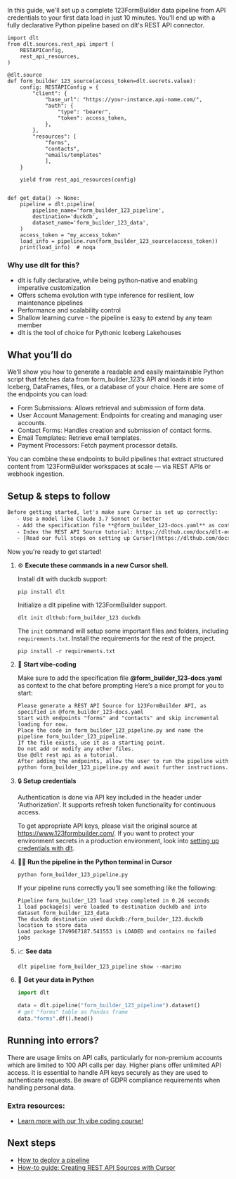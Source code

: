 In this guide, we'll set up a complete 123FormBuilder data pipeline from API credentials to your first data load in just 10 minutes. You'll end up with a fully declarative Python pipeline based on dlt's REST API connector.

```python-outcome
import dlt
from dlt.sources.rest_api import (
    RESTAPIConfig,
    rest_api_resources,
)

@dlt.source
def form_builder_123_source(access_token=dlt.secrets.value):
    config: RESTAPIConfig = {
        "client": {
            "base_url": "https://your-instance.api-name.com/",
            "auth": {
                "type": "bearer",
                "token": access_token,
            },
        },
        "resources": [
            "forms",
            "contacts",
            "emails/templates"
            ],
    }

    yield from rest_api_resources(config)


def get_data() -> None:
    pipeline = dlt.pipeline(
        pipeline_name='form_builder_123_pipeline',
        destination='duckdb',
        dataset_name='form_builder_123_data', 
    )
    access_token = "my_access_token"
    load_info = pipeline.run(form_builder_123_source(access_token))
    print(load_info)  # noqa
```

### Why use dlt for this?

- dlt is fully declarative, while being python-native and enabling imperative customization
- Offers schema evolution with type inference for resilient, low maintenance pipelines
- Performance and scalability control
- Shallow learning curve - the pipeline is easy to extend by any team member
- dlt is the tool of choice for Pythonic Iceberg Lakehouses

## What you’ll do

We’ll show you how to generate a readable and easily maintainable Python script that fetches data from form_builder_123’s API and loads it into Iceberg, DataFrames, files, or a database of your choice. Here are some of the endpoints you can load:

- Form Submissions: Allows retrieval and submission of form data. 
- User Account Management: Endpoints for creating and managing user accounts. 
- Contact Forms: Handles creation and submission of contact forms. 
- Email Templates: Retrieve email templates. 
- Payment Processors: Fetch payment processor details.

You can combine these endpoints to build pipelines that extract structured content from 123FormBuilder workspaces at scale — via REST APIs or webhook ingestion.

## Setup & steps to follow

```default
Before getting started, let's make sure Cursor is set up correctly:
   - Use a model like Claude 3.7 Sonnet or better
   - Add the specification file **@form_builder_123-docs.yaml** as context
   - Index the REST API Source tutorial: https://dlthub.com/docs/dlt-ecosystem/verified-sources/rest_api/ and add it to context as **@dlt rest api**
   - [Read our full steps on setting up Cursor](https://dlthub.com/docs/dlt-ecosystem/llm-tooling/cursor-restapi#23-configuring-cursor-with-documentation)
```

Now you're ready to get started! 

1. ⚙️ **Execute these commands in a new Cursor shell.**
    
    Install dlt with duckdb support:
    ```shell
    pip install dlt
    ```

    Initialize a dlt pipeline with 123FormBuilder support.
    ```shell
    dlt init dlthub:form_builder_123 duckdb
    ```

    The `init` command will setup some important files and folders, including `requirements.txt`. Install the requirements for the rest of the project.
    ```shell
    pip install -r requirements.txt
    ```
    
2. 🤠 **Start vibe-coding**
    
    Make sure to add the specification file **@form_builder_123-docs.yaml** as context to the chat before prompting
    Here’s a nice prompt for you to start: 
    
    ```prompt
    Please generate a REST API Source for 123FormBuilder API, as specified in @form_builder_123-docs.yaml 
    Start with endpoints "forms" and "contacts" and skip incremental loading for now. 
    Place the code in form_builder_123_pipeline.py and name the pipeline form_builder_123_pipeline. 
    If the file exists, use it as a starting point. 
    Do not add or modify any other files. 
    Use @dlt rest api as a tutorial. 
    After adding the endpoints, allow the user to run the pipeline with python form_builder_123_pipeline.py and await further instructions.
    ```

    
3. 🔒 **Setup credentials** 
    
    Authentication is done via API key included in the header under 'Authorization'. It supports refresh token functionality for continuous access.
    
    To get appropriate API keys, please visit the original source at https://www.123formbuilder.com/.
    If you want to protect your environment secrets in a production environment, look into [setting up credentials with dlt](https://dlthub.com/docs/walkthroughs/add_credentials).
    
4. 🏃‍♀️ **Run the pipeline in the Python terminal in Cursor**
    
    ```shell
    python form_builder_123_pipeline.py
    ```
    
    If your pipeline runs correctly you’ll see something like the following:
    
    ```shell
    Pipeline form_builder_123 load step completed in 0.26 seconds
    1 load package(s) were loaded to destination duckdb and into dataset form_builder_123_data
    The duckdb destination used duckdb:/form_builder_123.duckdb location to store data
    Load package 1749667187.541553 is LOADED and contains no failed jobs
    ```
    
5. 📈 **See data**
    
    ```shell
    dlt pipeline form_builder_123_pipeline show --marimo
    ```
    
6. 🐍 **Get your data in Python**
    
    ```python
    import dlt

   data = dlt.pipeline("form_builder_123_pipeline").dataset()
   # get "forms" table as Pandas frame
   data."forms".df().head()
    ```

## Running into errors?

There are usage limits on API calls, particularly for non-premium accounts which are limited to 100 API calls per day. Higher plans offer unlimited API access. It is essential to handle API keys securely as they are used to authenticate requests. Be aware of GDPR compliance requirements when handling personal data.

### Extra resources:

- [Learn more with our 1h vibe coding course!](https://www.youtube.com/watch?v=GGid70rnJuM)

## Next steps

- [How to deploy a pipeline](https://dlthub.com/docs/walkthroughs/deploy-a-pipeline)
- [How-to guide: Creating REST API Sources with Cursor](https://dlthub.com/docs/dlt-ecosystem/llm-tooling/cursor-restapi)